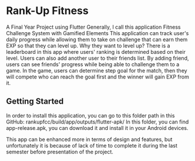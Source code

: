 # Rank-Up Fitness

A Final Year Project using Flutter
Generally, I call this application Fitness Challenge System with Gamified Elements
This application can track user's daily progress while allowing them to take on challenge that can earn them EXP so that they can level up.
Why they want to level up? There is a leaderboard in this app where users' ranking is determined based on their level.
Users can also add another user to their friends list. By adding friend, users can see friends' progress while being able to challenge them to a game.
In the game, users can determine step goal for the match, then they will compete who can reach the goal first and the winner will gain EXP from it.

## Getting Started

In order to install this application, you can go to this folder path in this GitHub:
rankupfcc/build/app/outputs/flutter-apk/
In this folder, you can find app-release.apk, you can download it and install it in your Android devices.

This app can be enhanced more in terms of design and features, but unfortunately it is because of lack of time to complete it during the last semester before presentation of the project.
